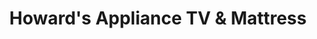---
title: "Howard's Appliance TV & Mattress"
url: /long-beach/howards-appliance-tv-und-mattress/
shop: Haushaltsgeräte
---